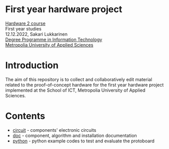 # First year hardware project
[Hardware 2 course](https://opinto-opas.metropolia.fi/88094/en/67/70331/3130/0/62412)<br>
First year studies<br>
12.12.2022, Sakari Lukkarinen<br>
[Degree Programme in Information Technology](https://www.metropolia.fi/en/academics/bachelors-degrees/information-technology)<br>
[Metropolia University of Applied Sciences](https://www.metropolia.fi/en)

# Introduction

The aim of this repository is to collect and collaboratively edit material related to the proof-of-concept hardware for the first year hardware project implemented at the School of ICT, Metropolia University of Applied Sciences.

# Contents

- [circuit](https://github.com/sakluk/first_year_hardware_project/tree/main/circuit) - components' electronic circuits
- [doc](https://github.com/sakluk/first_year_hardware_project/tree/main/circuit) - component, algorithm and installation documentation
- [python](https://github.com/sakluk/first_year_hardware_project/tree/main/circuit) - python example codes to test and evaluate the protoboard
